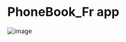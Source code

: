 # PhoneBook_Fr app
![image](https://user-images.githubusercontent.com/73500636/176169502-26a4f545-1668-4146-b4dd-eefee6a0bc10.png)

